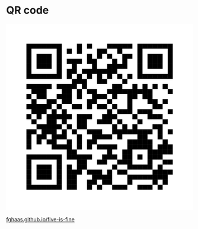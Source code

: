 # QR code <!-- .element class="hidden" -->

![QR code](images/qrcode.svg)

[fghaas.github.io/five-is-fine](https://fghaas.github.io/five-is-fine)
